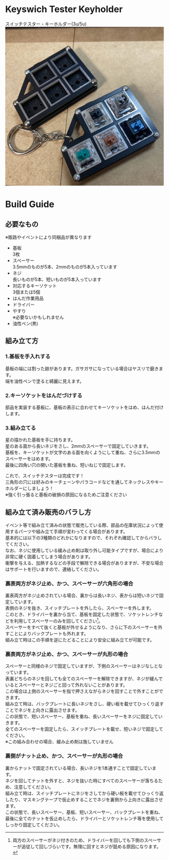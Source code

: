 # Keyswich Tester Keyholder

スイッチテスター・キーホルダー(3u/5u)
![](images/5utester.jpg)

# Build Guide
## 必要なもの
※販路やイベントにより同梱品が異なります
- 基板  
  3枚  
- スペーサー  
  3.5mmのものが5本、2mmのものが5本入っています
- ネジ  
  長いものが5本、短いものが5本入っています
- 対応するキーソケット  
  3個または5個  
- はんだ作業用品
- ドライバー
- やすり  
  ※必要ないかもしれません
- 油性ペン(黒)

## 組み立て方
### 1.基板を手入れする
  基板の端には割った跡があります。ガサガサになっている場合はヤスリで磨きます。  
  端を油性ペンで塗ると綺麗に見えます。
### 2.キーソケットをはんだづけする
  部品を実装する基板に、基板の表示に合わせてキーソケットをはめ、はんだ付けします。
### 3.組み立てる
  星の描かれた基板を手に持ちます。  
  星のある面から長いネジをさし、2mmのスペーサーで固定していきます。  
  基板を、キーソケットが文字のある面を向くようにして重ね、さらに3.5mmのスペーサーをはめます。  
  最後に四角い穴の開いた基板を重ね、短いねじで固定します。
  
  これで、スイッチテスターは完成です！  
  三角形の穴には好みのキーチェーンやパラコードなどを通してネックレスやキーホルダーにしましょう！  
  ※強く引っ張ると基板の破損の原因になるためご注意ください

## 組み立て済み販売のバラし方
イベント等で組み立て済みの状態で販売している際、部品の在庫状況によって使用するパーツや組み立て手順が変わってくる場合があります。  
基本的には以下の3種類のどれかになりますので、それぞれ確認してからバラしてください。  
なお、ネジに使用している緩み止め剤は取り外し可能タイプですが、場合により非常に硬く固着してしまう場合があります。  
衝撃を与える、加熱するなどの手段で解除できる場合がありますが、不安な場合はサポートを行いますので、連絡してください。

### 裏表両方がネジ止め、かつ、スペーサーが六角形の場合
裏表両方がネジ止めされている場合、裏からは長いネジ、表からは短いネジで固定しています。  
表側のネジを抜き、スイッチプレートを外したら、スペーサーを外します。  
このとき、ドライバーを裏から当て、基板を固定した状態で、ソケットレンチなどを利用してスペーサーのみを回してください[^1]。  
スペーサーをすべて抜くと基板が外せるようになり、さらに下のスペーサーを外すことによりバックプレートも外れます。  
組み立て時はこの手順を逆にたどることにより安全に組み立てが可能です。

[^1]: 両方のスペーサーがネジ付きのため、ドライバーを回しても下側のスペーサーが追従して回しづらいです。無理に回すとネジが舐める原因になります。

### 裏表両方がネジ止め、かつ、スペーサーが丸形の場合
スペーサーと同様のネジで固定していますが、下側のスペーサーはネジなしとなっています。  
表裏どちらのネジを回しても全てのスペーサーを解除できますが、ネジが緩んでいるとスペーサーとネジごと回って外れないことがあります。  
この場合は上側のスペーサーを指で押さえながらネジを回すことで外すことができます。  
組み立て時は、バックプレートに長いネジをさし、硬い板を載せてひっくり返すことでネジを上向きに露出させます。  
この状態で、短いスペーサー、基板を重ね、長いスペーサーをネジに固定していきます。  
全てのスペーサーを固定したら、スイッチプレートを載せ、短いネジで固定してください。  
※この組み合わせの場合、緩み止め剤は施していません

### 裏側がナット止め、かつ、スペーサーが丸形の場合
裏からナットで固定されている場合、長いネジを1本通すことで固定しています。  
ネジを回してナットを外すと、ネジを抜いた時にすべてのスペーサーが落ちるため、注意してください。  
組み立て時は、スイッチプレートにネジをさしてから硬い板を載せてひっくり返したり、マスキングテープで仮止めすることでネジを裏側から上向きに露出させます。  
この状態で、長いスペーサー、基板、短いスペーサー、バックプレートを重ね、最後に全てのナットを仮止めしたら、ドライバーとソケットレンチ等を使用してしっかり固定してください。
